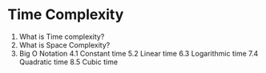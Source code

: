 # Time Complexity 

1. What is Time complexity?
2. What is Space Complexity?
3. Big O Notation
4.1 Constant time
5.2 Linear time
6.3 Logarithmic time
7.4 Quadratic time
8.5 Cubic time
